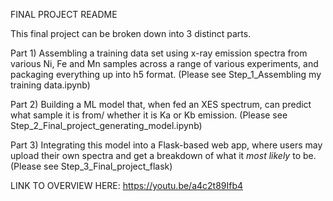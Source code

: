 FINAL PROJECT README

This final project can be broken down into 3 distinct parts.

Part 1) Assembling a training data set using x-ray emission spectra from various Ni, Fe and Mn samples across a range of various experiments, and packaging everything up into h5 format. (Please see Step_1_Assembling my training data.ipynb) 

Part 2) Building a ML model that, when fed an XES spectrum, can predict what sample it is from/ whether it is Ka or Kb emission. (Please see Step_2_Final_project_generating_model.ipynb) 

Part 3) Integrating this model into a Flask-based web app, where users may upload their own spectra and get a breakdown of what it *most likely* to be.  (Please see Step_3_Final_project_flask) 


LINK TO OVERVIEW HERE: https://youtu.be/a4c2t89Ifb4 
